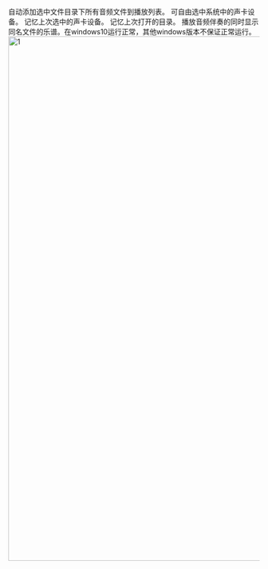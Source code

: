 自动添加选中文件目录下所有音频文件到播放列表。
可自由选中系统中的声卡设备。
记忆上次选中的声卡设备。
记忆上次打开的目录。
播放音频伴奏的同时显示同名文件的乐谱。在windows10运行正常，其他windows版本不保证正常运行。
<img width="1676" height="1050" alt="1" src="https://github.com/user-attachments/assets/c8097a7c-a2e4-4766-be98-86d2f6d6f2bd" />
